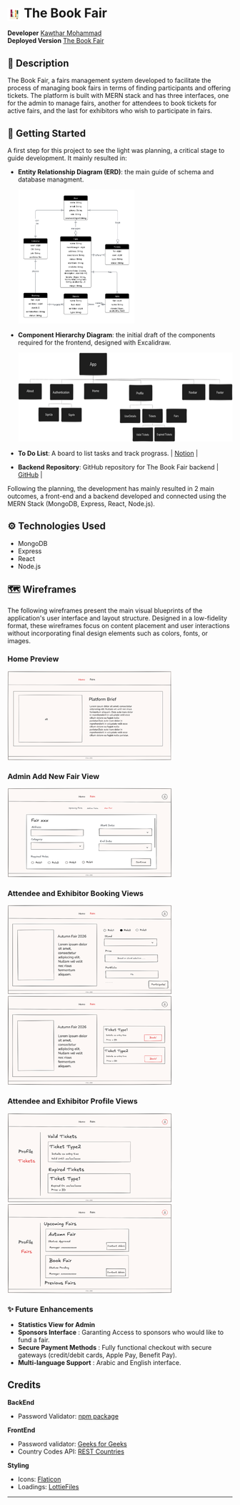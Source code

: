 <h1>
  <img src="src/assets/Books.gif"  width="30" height="30"  alt ="STACK OF BOOKS gif"style="vertical-align:middle; ">
  The Book Fair
</h1>

**Developer**  [Kawthar Mohammad](https://github.com/Kawthara-M) <br>
**Deployed Version** [The Book Fair](https://the-book-fair.surge.sh/)

## 📌 Description
The Book Fair, a fairs management system developed to facilitate the process of managing book fairs in terms of finding participants and offering tickets. The platform is built with MERN stack and has three interfaces, one for the admin to manage fairs, another for attendees to book tickets for active fairs, and the last for exhibitors who wish to participate in fairs.

## 🚀 Getting Started

A first step for this project to see the light was planning, a critical stage to guide development. It mainly resulted in:

- **Entity Relationship Diagram (ERD)**: the main guide of schema and database managment. <br>

  <img src="src/assets/ERD.png" height="300px" alt="Entity Relationship Diagram">

- **Component Hierarchy Diagram**: the initial draft of the components required for the frontend, designed with Excalidraw. <br>

  <img src="src/assets/component-hirearchy-diagram.png" height="200px" alt="Componant Hierarchy Diagram">

- **To Do List**: A board to list tasks and track prograss.
  | [Notion]() |

- **Backend Repository**: GitHub repository for The Book Fair backend | [GitHub](https://github.com/Kawthara-M/The-Book-Fair-Backend) |

Following the planning, the development has mainly resulted in 2 main outcomes, a front-end and a backend developed and connected using the MERN Stack (MongoDB, Express, React, Node.js). <br>


## ⚙️ Technologies Used

- MongoDB
- Express
- React
- Node.js

## 🗺️ Wireframes

The following wireframes present the main visual blueprints of the application's user interface and layout structure. Designed in a low-fidelity format, these wireframes focus on content placement and user interactions without incorporating final design elements such as colors, fonts, or images. <br>


### Home Preview
 <img src="src/assets/Home.png" height="200px" alt="Home View">

 ### Admin Add New Fair View
 <img src="src/assets/new fair.png" height="200px" alt="Home View">

### Attendee and Exhibitor Booking Views
 <img src="src/assets/Book.png" height="200px" alt="Exhibitor Booking View">
 <img src="src/assets/Tickets.png" height="200px" alt="Attendee Tickets View">

 ### Attendee and Exhibitor Profile Views
 <img src="src/assets/Profile Tickets.png" height="200px" alt="Attendee Profile View">
 <img src="src/assets/Profile Books.png" height="200px" alt="Exhibitor Profile View">



### ✨ **Future Enhancements**

- **Statistics View for Admin**
- **Sponsors Interface** : Garanting Access to sponsors who would like to fund a fair.
- **Secure Payment Methods** : Fully functional checkout with secure gateways (credit/debit cards, Apple Pay, Benefit Pay).
- **Multi-language Support** : Arabic and English interface.



## **Credits**

**BackEnd**
- Password Validator: [npm package](https://www.npmjs.com/package/password-validator)

**FrontEnd**
- Password validator: [Geeks for Geeks](https://www.geeksforgeeks.org/reactjs/create-a-password-validator-using-reactjs/)
- Country Codes API: [REST Countries](https://restcountries.com/)

**Styling**
- Icons: [Flaticon](https://www.flaticon.com/)
- Loadings: [LottieFiles](https://lottiefiles.com/)
---



